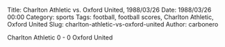 Title: Charlton Athletic vs. Oxford United, 1988/03/26
Date: 1988/03/26 00:00
Category: sports
Tags: football, football scores, Charlton Athletic, Oxford United
Slug: charlton-athletic-vs-oxford-united
Author: carbonero


Charlton Athletic 0 - 0 Oxford United
